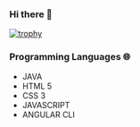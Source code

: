 ### Hi there 👋

[![trophy](https://github-profile-trophy.vercel.app/?username=caitoVilas)](https://github.com/ryo-ma/github-profile-trophy)


### Programming Languages 🌐
- JAVA
- HTML 5
- CSS 3
- JAVASCRIPT
- ANGULAR CLI

<!--
**caitoVilas/caitoVilas** is a ✨ _special_ ✨ repository because its `README.md` (this file) appears on your GitHub profile.




|---|---|---|---|---|---|
 

Here are some ideas to get you started:

- 🔭 I’m currently working on ...
- 🌱 I’m currently learning Angular CLI
- 👯 I’m looking to collaborate on ...
- 🤔 I’m looking for help with ...
- 💬 Ask me about ...
- 📫 How to reach me: ...
- 😄 Pronouns: ...
- ⚡ Fun fact: ...
-->
